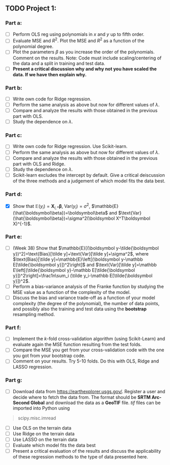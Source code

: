 ## TODO Project 1:


### Part a:

- [ ] Perform OLS reg using polynomials in $x$ and $y$ up to fifth order. 
- [ ] Evaluate MSE and $R^2$. Plot the MSE and $R^2$ as a function of the polynomial degree. 
- [ ] Plot the parameters $\beta$ as you increase the order of the polynomials. Comment on the results. Note: Code must include scaling/centering of the data and a split in training and test data. 
- [ ] **Present a critical discussion why and why not you have scaled the data. If we have then explain why.**

### Part b:

- [ ] Write own code for Ridge regression.
- [ ] Perform the same analysis as above but now for different values of $\lambda$.
- [ ] Compare and analyze the results with those obtained in the previous part with OLS.
- [ ] Study the dependence on $\lambda$.

### Part c:

- [ ] Write own code for Ridge regression. Use Scikit-learn. 
- [ ] Perform the same analysis as above but now for different values of $\lambda$.
- [ ] Compare and analyze the results with those obtained in the previous part with OLS and Ridge.
- [ ] Study the dependence on $\lambda$.
- [ ] Scikit-learn excludes the intercept by default. Give a critical deiscussion of the three methods and a judgement of which model fits the data best.

### Part d:

- [x] Show that $\mathbb{E}(y_i)=\boldsymbol X_{i,*}\boldsymbol\beta$, $\text{Var}(y_i)=\sigma^2$, $\mathbb{E}(\hat{\boldsymbol\beta})=\boldsymbol\beta$ and $\text{Var}(\hat{\boldsymbol\beta})=\sigma^2(\boldsymbol X^T\boldsymbol X)^{-1}$.

### Part e:

- [ ] (Week 38) Show that $\mathbb{E}[(\boldsymbol y-\tilde{\boldsymbol y})^2]=\text{Bias}[\tilde y]+\text{Var}[\tilde y]+\sigma^2$, where $\text{Bias}[\tilde y]=\mathbb{E}\left[(\boldsymbol y-\mathbb E[\tilde{\boldsymbol y}])^2\right]$ and $\text{Var}[\tilde y]=\mathbb E\left[(\tilde{\boldsymbol y}-\mathbb E[\tilde{\boldsymbol y}])^2\right]=\frac1n\sum_i (\tilde y_i-\mathbb E[\tilde{\boldsymbol y}])^2$. 
- [ ] Perform a bias-variance analysis of the Franke function by studying the MSE value as a function of the complexity of the model. 
- [ ] Discuss the bias and variance trade-off as a function of your model complexity (the degree of the polynomial), the number of data points, and possibly also the training and test data using the **bootstrap** resampling method.

### Part f:

- [ ] Implement the $k$-fold cross-validation algorithm (using Scikit-Learn) and evaluate again the MSE function resulting from the test folds. 
- [ ] Compare the MSE you get from your cross-validation code with the one you got from your bootstrap code. 
- [ ] Comment on your results. Try 5-10 folds. Do this with OLS, Ridge and LASSO regression.

### Part g:

- [ ] Download data from https://earthexplorer.usgs.gov/. Register a user and decide where to fetch the data from. The format should be **SRTM Arc-Second Global** and download the data as a **GeoTIF** file. *tif* files can be imported into Python using
> scipy.misc.imread
- [ ] Use OLS on the terrain data
- [ ] Use Ridge on the terrain data
- [ ] Use LASSO on the terrain data
- [ ] Evaluate which model fits the data best
- [ ] Present a critical evaluation of the results and discuss the applicability of these regression methods to the type of data presented here.
